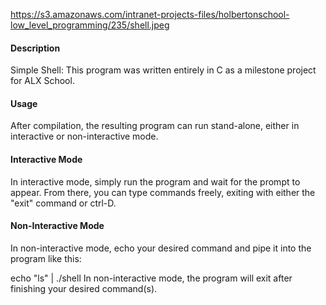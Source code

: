 https://s3.amazonaws.com/intranet-projects-files/holbertonschool-low_level_programming/235/shell.jpeg
#### Description
Simple Shell: This program was written entirely in C as a milestone project for ALX School.
#### Usage
After compilation, the resulting program can run stand-alone, either in interactive or non-interactive mode.

#### Interactive Mode
In interactive mode, simply run the program and wait for the prompt to appear. From there, you can type commands freely, exiting with either the "exit" command or ctrl-D.

#### Non-Interactive Mode
In non-interactive mode, echo your desired command and pipe it into the program like this:

echo "ls" | ./shell
In non-interactive mode, the program will exit after finishing your desired command(s).

